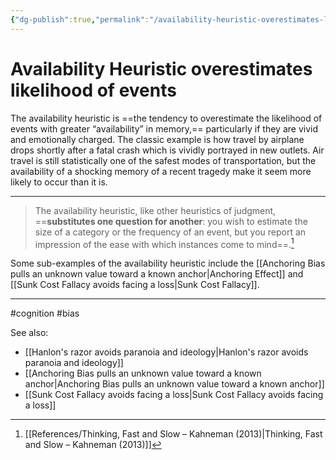 ```yaml
---
{"dg-publish":true,"permalink":"/availability-heuristic-overestimates-likelihood-of-events/"}
---
```



# Availability Heuristic overestimates likelihood of events

The availability heuristic is ==the tendency to overestimate the likelihood of events with greater “availability” in memory,== particularly if they are vivid and emotionally charged. The classic example is how travel by airplane drops shortly after a fatal crash which is vividly portrayed in new outlets. Air travel is still statistically one of the safest modes of transportation, but the availability of a shocking memory of a recent tragedy make it seem more likely to occur than it is.

-----

> The availability heuristic, like other heuristics of judgment, ==**substitutes one question for another**: you wish to estimate the size of a category or the frequency of an event, but you report an impression of the ease with which instances come to mind==.[^1]  

Some sub-examples of the availability heuristic include the [[Anchoring Bias pulls an unknown value toward a known anchor\|Anchoring Effect]] and [[Sunk Cost Fallacy avoids facing a loss\|Sunk Cost Fallacy]]. 

-----
#cognition #bias 

See also:
- [[Hanlon's razor avoids paranoia and ideology\|Hanlon's razor avoids paranoia and ideology]]
- [[Anchoring Bias pulls an unknown value toward a known anchor\|Anchoring Bias pulls an unknown value toward a known anchor]]
- [[Sunk Cost Fallacy avoids facing a loss\|Sunk Cost Fallacy avoids facing a loss]]


[^1]: [[References/Thinking, Fast and Slow – Kahneman (2013)\|Thinking, Fast and Slow – Kahneman (2013)]]